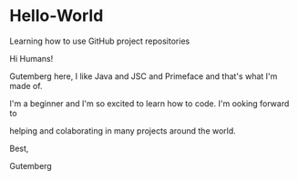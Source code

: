 # Hello-World

Learning how to use GitHub project repositories

Hi Humans!

Gutemberg here, I like Java and JSC and Primeface and that's what I'm made of.

I'm a beginner and I'm so excited to learn how to code. I'm ooking forward to 

helping and colaborating in many projects around the world.


Best,


Gutemberg
